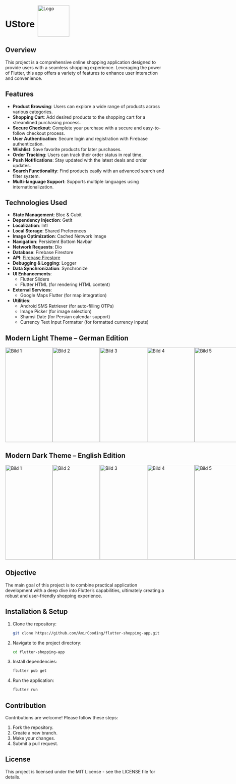 <div style="display: flex; align-items: center;">
  <!-- Linke Seite mit Titel -->
  <h1>UStore</h1>

  <!-- Rechte Seite mit Logo -->
  <img src="https://github.com/user-attachments/assets/cbd7f3e0-8f17-46c7-b8f6-a83cc76d4de9" style="width: 100px; height: 100px; margin-left: 10px;" alt="Logo">
</div>





## Overview

This project is a comprehensive online shopping application designed to provide users with a seamless shopping experience. Leveraging the power of Flutter, this app offers a variety of features to enhance user interaction and convenience.

## Features


- **Product Browsing**: Users can explore a wide range of products across various categories.
- **Shopping Cart**: Add desired products to the shopping cart for a streamlined purchasing process.
- **Secure Checkout**: Complete your purchase with a secure and easy-to-follow checkout process.
- **User Authentication**: Secure login and registration with Firebase authentication.
- **Wishlist**: Save favorite products for later purchases.
- **Order Tracking**: Users can track their order status in real time.
- **Push Notifications**: Stay updated with the latest deals and order updates.
- **Search Functionality**: Find products easily with an advanced search and filter system.
- **Multi-language Support**: Supports multiple languages using internationalization.

## Technologies Used

- **State Management**: Bloc & Cubit
- **Dependency Injection**: GetIt
- **Localization**: Intl
- **Local Storage**: Shared Preferences
- **Image Optimization**: Cached Network Image
- **Navigation**: Persistent Bottom Navbar
- **Network Requests**: Dio
- **Database**: Firebase Firestore
- **API**: [Firebase Firestore](https://fakestoreapi.com/)
- **Debugging & Logging**: Logger
- **Data Synchronization**: Synchronize
- **UI Enhancements**:
  - Flutter Sliders
  - Flutter HTML (for rendering HTML content)
- **External Services**:
  - Google Maps Flutter (for map integration)
- **Utilities**:
  - Android SMS Retriever (for auto-filling OTPs)
  - Image Picker (for image selection)
  - Shamsi Date (for Persian calendar support)
  - Currency Text Input Formatter (for formatted currency inputs)



## Modern Light Theme – German Edition

<div style="display: flex; justify-content: space-between; flex-wrap: nowrap;">
  <img src="https://github.com/user-attachments/assets/33228f24-5aea-47c7-a442-6c6077211818" style="width: 150px; height: 300px;" alt="Bild 1">
  <img src="https://github.com/user-attachments/assets/7aad5519-44f4-49b8-b60d-095b0d2f0e6f" style="width: 150px; height: 300px;" alt="Bild 2">
  <img src="https://github.com/user-attachments/assets/b92ea2c4-e2ab-4567-ba97-626a1b18cdd4" style="width: 150px; height: 300px;" alt="Bild 3">
  <img src="https://github.com/user-attachments/assets/92b9c503-8ab3-4f3b-a3f5-a4c5918d0d1c" style="width: 150px; height: 300px;" alt="Bild 4">
  <img src="https://github.com/user-attachments/assets/337e3063-253a-42f2-9055-6e8fe43f3aab" style="width: 150px; height: 300px;" alt="Bild 5">

</div>


## Modern Dark Theme – English Edition

<div style="display: flex; justify-content: space-between; flex-wrap: nowrap;">
   <img src="https://github.com/user-attachments/assets/6bb9ce30-5fa5-4318-8dd4-2a836a7130f4" style="width: 150px; height: 300px;" alt="Bild 1">
   <img src="https://github.com/user-attachments/assets/8454e208-52e1-41f5-ab33-d04cc3b923f9" style="width: 150px; height: 300px;" alt="Bild 2">
   <img src="https://github.com/user-attachments/assets/5fcc001f-67f2-4201-b8b2-def7800fd27c" style="width: 150px; height: 300px;" alt="Bild 3">
   <img src="https://github.com/user-attachments/assets/5d2d93da-8d14-4256-bf17-c904bc0ea4e8" style="width: 150px; height: 300px;" alt="Bild 4">
   <img src="https://github.com/user-attachments/assets/fc8bf12e-5112-4bf7-b0be-9eab951b75d5" style="width: 150px; height: 300px;" alt="Bild 5">
</div>





## Objective

The main goal of this project is to combine practical application development with a deep dive into Flutter’s capabilities, ultimately creating a robust and user-friendly shopping experience.

## Installation & Setup

1. Clone the repository:
   ```sh
   git clone https://github.com/AmirCooding/flutter-shopping-app.git
   ```
2. Navigate to the project directory:
   ```sh
   cd flutter-shopping-app
   ```
3. Install dependencies:
   ```sh
   flutter pub get
   ```
4. Run the application:
   ```sh
   flutter run
   ```

## Contribution

Contributions are welcome! Please follow these steps:

1. Fork the repository.
2. Create a new branch.
3. Make your changes.
4. Submit a pull request.

## License

This project is licensed under the MIT License - see the LICENSE file for details.


